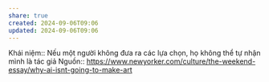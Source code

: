 ```yaml
---
share: true
created: 2024-09-06T09:06
updated: 2024-09-06T09:06
---
```

Khái niệm:: 
Nếu một người không đưa ra các lựa chọn, họ không thể tự nhận mình là tác giả
Nguồn:: https://www.newyorker.com/culture/the-weekend-essay/why-ai-isnt-going-to-make-art